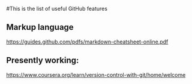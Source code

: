 #This is the list of useful GitHub features
## Markup language
https://guides.github.com/pdfs/markdown-cheatsheet-online.pdf

## Presently working:
   https://www.coursera.org/learn/version-control-with-git/home/welcome
   
